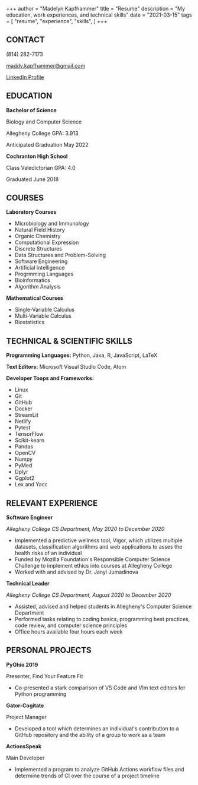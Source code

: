 +++
author = "Madelyn Kapfhammer"
title = "Resume"
description = "My education, work experiences, and technical skills"
date = "2021-03-15"
tags = [
"resume", "experience", "skills",
]
+++

## CONTACT

(814) 282-7173

maddy.kapfhammer@gmail.com

[LinkedIn Profile](www.linkedin.com/in/mkapfhammer)

## EDUCATION

**Bachelor of Science**

Biology and Computer Science

Allegheny College GPA: 3.913

Anticipated Graduation May 2022

**Cochranton High School**

Class Valedictorian GPA: 4.0

Graduated June 2018

## COURSES

**Laboratory Courses**

- Microbiology and Immunology
- Natural Field History
- Organic Chemistry
- Computational Expression
- Discrete Structures
- Data Structures and Problem-Solving
- Software Engineering
- Artificial Intelligence
- Progrmming Languages
- Bioinformatics
- Algorithm Analysis

**Mathematical Courses**

- Single-Variable Calculus
- Multi-Variable Calculus
- Biostatistics

## TECHNICAL & SCIENTIFIC SKILLS

**Programming Languages:**
Python, Java, R, JavaScript, LaTeX

**Text Editors:**
Microsoft Visual Studio Code, Atom

**Developer Toops and Frameworks:**

- Linux
- Git
- GitHub
- Docker
- StreamLit
- Netlify
- Pytest
- TensorFlow
- Scikit-kearn
- Pandas
- OpenCV
- Numpy
- PyMed
- Dplyr
- Ggplot2
- Lex and Yacc

## RELEVANT EXPERIENCE

**Software Engineer**

_Allegheny College CS Department, May 2020 to December 2020_

- Implemented a predictive wellness tool, Vigor, which utilizes multiple datasets, classification algorithms and web applications to asses the health risks of an individual
- Funded by Mozilla Foundation's Responsible Computer Science Challenge to implement ethics into courses at Allegheny College
- Worked with and advised by Dr. Janyl Jumadinova

**Technical Leader**

_Allegheny College CS Department, August 2020 to December 2020_

- Assisted, advised and helped students in Allegheny's Computer Science Department
- Performed tasks relating to coding basics, programming best practices, code review, and computer science principles
- Office hours available four hours each week

## PERSONAL PROJECTS

**PyOhio 2019**

Presenter, Find Your Feature Fit

- Co-presented a stark comparison of VS Code and VIm text editors for Python programming

**Gator-Cogitate**

Project Manager

- Developed a tool which determines an individual's contribution to a GitHub repository and the ability of a group to work as a team

**ActionsSpeak**

Main Developer

- Implemented a program to analyze GitHub Actions workflow files and determine trends of CI over the course of a project timeline

